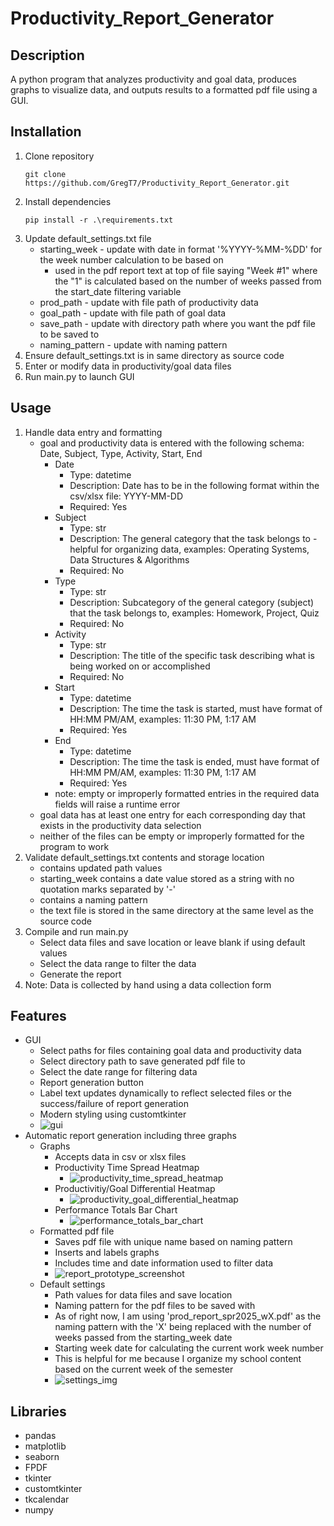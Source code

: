 # Productivity_Report_Generator

## Description
A python program that analyzes productivity and goal data, produces graphs to visualize data, and outputs results to a formatted pdf file using a GUI.

## Installation
1. Clone repository
   ```
   git clone https://github.com/GregT7/Productivity_Report_Generator.git
   ```
2. Install dependencies
   ```
   pip install -r .\requirements.txt
   ```
3. Update default_settings.txt file
   * starting_week - update with date in format '%YYYY-%MM-%DD' for the week number calculation to be based on
      * used in the pdf report text at top of file saying "Week #1" where the "1" is calculated based on the number of weeks passed from the start_date filtering variable
    * prod_path - update with file path of productivity data
    * goal_path - update with file path of goal data
    * save_path - update with directory path where you want the pdf file to be saved to
    * naming_pattern - update with naming pattern
4. Ensure default_settings.txt is in same directory as source code
5. Enter or modify data in productivity/goal data files
6. Run main.py to launch GUI

## Usage
1. Handle data entry and formatting
   * goal and productivity data is entered with the following schema: Date, Subject, Type, Activity, Start, End
      * Date
         * Type: datetime
         * Description: Date has to be in the following format within the csv/xlsx file: YYYY-MM-DD
         * Required: Yes
      * Subject
         * Type: str
         * Description: The general category that the task belongs to - helpful for organizing data, examples: Operating Systems, Data Structures & Algorithms
         * Required: No
      * Type
         * Type: str
         * Description: Subcategory of the general category (subject) that the task belongs to, examples: Homework, Project, Quiz
         * Required: No
      * Activity
         * Type: str
         * Description: The title of the specific task describing what is being worked on or accomplished
         * Required: No
      * Start
         * Type: datetime
         * Description: The time the task is started, must have format of HH:MM PM/AM, examples: 11:30 PM, 1:17 AM
         * Required: Yes 
      * End
         * Type: datetime
         * Description: The time the task is ended, must have format of HH:MM PM/AM, examples: 11:30 PM, 1:17 AM
         * Required: Yes 
      * note: empty or improperly formatted entries in the required data fields will raise a runtime error
   * goal data has at least one entry for each corresponding day that exists in the productivity data selection
   * neither of the files can be empty or improperly formatted for the program to work
2. Validate default_settings.txt contents and storage location
   * contains updated path values
   * starting_week contains a date value stored as a string with no quotation marks separated by '-'
   * contains a naming pattern
   * the text file is stored in the same directory at the same level as the source code
3. Compile and run main.py
   * Select data files and save location or leave blank if using default values
   * Select the data range to filter the data
   * Generate the report
4. Note: Data is collected by hand using a data collection form
## Features
 * GUI
   * Select paths for files containing goal data and productivity data
   * Select directory path to save generated pdf file to
   * Select the date range for filtering data
   * Report generation button
   * Label text updates dynamically to reflect selected files or the success/failure of report generation
   * Modern styling using customtkinter
   * ![gui](https://github.com/user-attachments/assets/d95c0474-c5f6-4bd4-a58c-fd63b2743492)
 * Automatic report generation including three graphs
   * Graphs
     * Accepts data in csv or xlsx files
     * Productivity Time Spread Heatmap
       * ![productivity_time_spread_heatmap](https://github.com/user-attachments/assets/945a183a-61fa-4afb-9578-a7e630fb39fc)
     * Productivitiy/Goal Differential Heatmap
       * ![productivity_goal_differential_heatmap](https://github.com/user-attachments/assets/41d957b3-6893-41c4-bc48-431370d77464)
     * Performance Totals Bar Chart
       * ![performance_totals_bar_chart](https://github.com/user-attachments/assets/2327df9a-9549-4fb6-b0a7-5475ed496e86)
   * Formatted pdf file
      * Saves pdf file with unique name based on naming pattern
      * Inserts and labels graphs
      * Includes time and date information used to filter data
      * ![report_prototype_screenshot](https://github.com/user-attachments/assets/645fcf7c-aa58-456d-aee8-0a7284782765)
   * Default settings
      * Path values for data files and save location
      * Naming pattern for the pdf files to be saved with
      * As of right now, I am using 'prod_report_spr2025_wX.pdf' as the naming pattern with the 'X' being replaced with the number of weeks passed from the starting_week date
      * Starting week date for calculating the current work week number
      * This is helpful for me because I organize my school content based on the current week of the semester
      * ![settings_img](https://github.com/user-attachments/assets/19bacc27-dad6-4040-8c83-0b5bc41b89e0)

## Libraries
 - pandas
 - matplotlib
 - seaborn
 - FPDF
 - tkinter
 - customtkinter
 - tkcalendar
 - numpy
